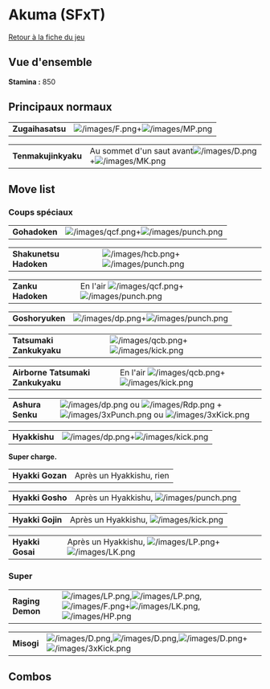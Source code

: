 # Akuma (SFxT)

[Retour à la fiche du jeu](Street_Fighter_x_Tekken "wikilink")

## Vue d'ensemble

**Stamina :** 850

## Principaux normaux

|                  |                                                                         |
|------------------|-------------------------------------------------------------------------|
| **Zugaihasatsu** | ![](/images/F.png "/images/F.png")+![](/images/MP.png "/images/MP.png") |

|                     |                                                                                                  |
|---------------------|--------------------------------------------------------------------------------------------------|
| **Tenmakujinkyaku** | Au sommet d'un saut avant![](/images/D.png "/images/D.png")+![](/images/MK.png "/images/MK.png") |

## Move list

### Coups spéciaux

|               |                                                                                   |
|---------------|-----------------------------------------------------------------------------------|
| **Gohadoken** | ![](/images/qcf.png "/images/qcf.png")+![](/images/punch.png "/images/punch.png") |

|                        |                                                                                   |
|------------------------|-----------------------------------------------------------------------------------|
| **Shakunetsu Hadoken** | ![](/images/hcb.png "/images/hcb.png")+![](/images/punch.png "/images/punch.png") |

|                   |                                                                                            |
|-------------------|--------------------------------------------------------------------------------------------|
| **Zanku Hadoken** | En l'air ![](/images/qcf.png "/images/qcf.png")+![](/images/punch.png "/images/punch.png") |

|                 |                                                                                 |
|-----------------|---------------------------------------------------------------------------------|
| **Goshoryuken** | ![](/images/dp.png "/images/dp.png")+![](/images/punch.png "/images/punch.png") |

|                          |                                                                                 |
|--------------------------|---------------------------------------------------------------------------------|
| **Tatsumaki Zankukyaku** | ![](/images/qcb.png "/images/qcb.png")+![](/images/kick.png "/images/kick.png") |

|                                   |                                                                                          |
|-----------------------------------|------------------------------------------------------------------------------------------|
| **Airborne Tatsumaki Zankukyaku** | En l'air ![](/images/qcb.png "/images/qcb.png")+![](/images/kick.png "/images/kick.png") |

|                  |                                                                                                                                                                                 |
|------------------|---------------------------------------------------------------------------------------------------------------------------------------------------------------------------------|
| **Ashura Senku** | ![](/images/dp.png "/images/dp.png") ou ![](/images/Rdp.png "/images/Rdp.png") + ![](/images/3xPunch.png "/images/3xPunch.png") ou ![](/images/3xKick.png "/images/3xKick.png") |

|               |                                                                               |
|---------------|-------------------------------------------------------------------------------|
| **Hyakkishu** | ![](/images/dp.png "/images/dp.png")+![](/images/kick.png "/images/kick.png") |

**Super charge.**

|                  |                          |
|------------------|--------------------------|
| **Hyakki Gozan** | Après un Hyakkishu, rien |

|                  |                                                                |
|------------------|----------------------------------------------------------------|
| **Hyakki Gosho** | Après un Hyakkishu, ![](/images/punch.png "/images/punch.png") |

|                  |                                                              |
|------------------|--------------------------------------------------------------|
| **Hyakki Gojin** | Après un Hyakkishu, ![](/images/kick.png "/images/kick.png") |

|                  |                                                                                               |
|------------------|-----------------------------------------------------------------------------------------------|
| **Hyakki Gosai** | Après un Hyakkishu, ![](/images/LP.png "/images/LP.png")+![](/images/LK.png "/images/LK.png") |

### Super

|                  |                                                                                                                                                                                        |
|------------------|----------------------------------------------------------------------------------------------------------------------------------------------------------------------------------------|
| **Raging Demon** | ![](/images/LP.png "/images/LP.png"),![](/images/LP.png "/images/LP.png"),![](/images/F.png "/images/F.png")+![](/images/LK.png "/images/LK.png"),![](/images/HP.png "/images/HP.png") |

|            |                                                                                                                                                       |
|------------|-------------------------------------------------------------------------------------------------------------------------------------------------------|
| **Misogi** | ![](/images/D.png "/images/D.png"),![](/images/D.png "/images/D.png"),![](/images/D.png "/images/D.png")+![](/images/3xKick.png "/images/3xKick.png") |

## Combos
